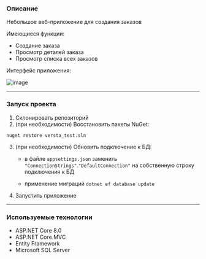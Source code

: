 ### Описание

Небольшое веб-приложение для создания заказов

Имеющиеся функции:
* Создание заказа
* Просмотр деталей заказа
* Просмотр списка всех заказов

Интерфейс приложения:

![image](https://github.com/kkkuus/DeliveryApp/assets/89841362/be71b5f2-3e3c-4d45-b9f9-24b2e9f509e5)


---

### Запуск проекта

1. Склонировать репозиторий
2. (при необходимости) Восстановить пакеты NuGet:
```
nuget restore versta_test.sln
```
3. (при необходимости) Обновить подключение к БД:
   
   * в файле `appsettings.json` заменить `"ConnectionStrings"`.`"DefaultConnection"` на собственную строку подключения к БД

   * применение миграций `dotnet ef database update`

4. Запустить приложение

---

### Используемые технологии

* ASP.NET Core 8.0
* ASP.NET Core MVC
* Entity Framework
* Microsoft SQL Server


